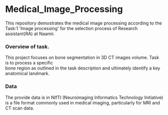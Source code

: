 # Medical_Image_Processing
This repository demostrates the medical image processing according to the Task:1 'Image processing' for the selection process of Research assistant(RA) at Naamii.

### Overview of task. 
This  project  focuses  on  bone  segmentation  in  3D  CT  images  volume.  Task  is  to  process  a  specific  
bone region as outlined in the task description and ultimately identify a key anatomical landmark. 

### Data
The provide data is in NIfTI (Neuroimaging Informatics Technology Initiative) is a file format commonly used in medical imaging, particularly for MRI and CT scan data. 
